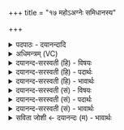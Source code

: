 +++
title = "१७ महोऽअग्नेः समिधानस्य"

+++
<details><summary>पदपाठः - दयानन्दादि</summary>

म॒हः। अ॒ग्नेः। स॒मि॒धा॒नस्येति॑ सम्ऽइधा॒नस्य॑। शर्म॑णि। अना॑गाः। मि॒त्रे। वरु॑णे। स्व॒स्तये॑। श्रेष्ठे॑। स्या॒म॒। स॒वि॒तुः। सवी॑मनि। तत्। दे॒वाना॑म्। अवः॑। अ॒द्य। वृ॒णी॒म॒हे॒। १७।
</details>

<details><summary>अधिमन्त्रम् (VC)</summary>

- सविता देवता
- लुशो धानाक ऋषिः
- भुरिक्त्रिष्टुप्
- धैवतः
</details>

<details><summary>दयानन्द-सरस्वती (हि) - विषयः</summary>

फिर उसी विषय को अगले मन्त्र में कहा है ॥
</details>

<details><summary>दयानन्द-सरस्वती (हि) - पदार्थः</summary>

पदार्थान्वयभाषाः -  हम राजपुरुष (महः) बड़े (समिधानस्य) प्रकाशमान (अग्नेः) विज्ञानवान् सभापति के (शर्मणि) आश्रय में (श्रेष्ठे) श्रेष्ठ (मित्रे) मित्र और (वरुणे) स्वीकार के योग्य मनुष्यों के निमित्त (अनागाः) अपराधरहित (स्याम) हों, (अद्य) आज (सवितुः) सब जगत् के उत्पादक परमेश्वर की (सवीमनि) आज्ञा में वर्त्तमान (स्वस्तये) सुख के लिये (देवानाम्) विद्वानों के (तत्) उस वेदोक्त (अवः) रक्षा आदि कर्म को (वृणीमहे) स्वीकार करते हैं ॥१७ ॥
</details>

<details><summary>दयानन्द-सरस्वती (हि) - भावार्थः</summary>

भावार्थभाषाः -  धार्मिक विद्वान् राजपुरुषों को चाहिये कि अधर्म को छोड़ धर्म में प्रवृत्त हों, परमेश्वर की सृष्टि में विविध प्रकार की रचना देख अपनी और दूसरों की रक्षा कर ईश्वर का धन्यवाद किया करें ॥१७ ॥
</details>

<details><summary>दयानन्द-सरस्वती (सं) - विषयः</summary>

पुनस्तमेव विषयमाह ॥
</details>

<details><summary>दयानन्द-सरस्वती (सं) - पदार्थः</summary>

पदार्थान्वयभाषाः -  वयं राजपुरुषा महः समिधानस्याग्नेः शर्मणि श्रेष्ठे मित्रे वरुणे चानागाः स्याम। अद्य सवितुः सवीमनि वर्त्तमानाः स्वस्तये देवानां तदवो वृणीमहे ॥१७ ॥
</details>

<details><summary>दयानन्द-सरस्वती (सं) - भावार्थः</summary>

भावार्थभाषाः -  धार्मिकविद्वद्भी राजपुरुषैरधर्मं विहाय धर्मे प्रवर्त्तित्वा परमेश्वरस्य सृष्टौ विविधा रचना दृष्ट्वा स्वेषामन्येषां च रक्षणं विधायेश्वरस्य धन्यवादा वाच्याः ॥१७ ॥
</details>

<details><summary>सविता जोशी ← दयानन्दः (म) - भावार्थः</summary>

भावार्थभाषाः -  धार्मिक विद्वान राजपुरुषांनी अधर्म सोडून धर्माचे पालन करावे. परमेश्वराने निर्माण केलेल्या सृष्टीला पाहून आपले व इतरांचे रक्षण करावे आणि ईश्वराला धन्यवाद द्यावेत.
</details>